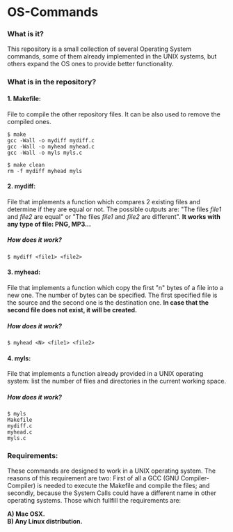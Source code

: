 # OS-Commands

### What is it?
This repository is a small collection of several Operating System commands, some of them already implemented in the UNIX systems, but others expand the OS ones to provide better functionality.

### What is in the repository?

#### 1. Makefile:
File to compile the other repository files. It can be also used to remove the compiled ones.
```shell
$ make
gcc -Wall -o mydiff mydiff.c 
gcc -Wall -o myhead myhead.c
gcc -Wall -o myls myls.c 
```

```shell
$ make clean 
rm -f mydiff myhead myls
```

#### 2. mydiff:
File that implements a function which compares 2 existing files and determine if they are equal or not. The possible outputs are: "The files <i>file1</i> and <i>file2</i> are equal" or "The files <i>file1</i> and <i>file2</i> are different". <b>It works with any type of file: PNG, MP3...</b>

##### How does it work?
```shell
$ mydiff <file1> <file2>
```

#### 3. myhead:
File that implements a function which copy the first "n" bytes of a file into a new one. The number of bytes can be specified. The first specified file is the source and the second one is the destination one. <b>In case that the second file does not exist, it will be created.</b>

##### How does it work?
```shell
$ myhead <N> <file1> <file2>
```

#### 4. myls:
File that implements a function already provided in a UNIX operating system: list the number of files and directories in the current working space.

##### How does it work?

```shell
$ myls
Makefile
mydiff.c
myhead.c
myls.c
```
### Requirements:
These commands are designed to work in a UNIX operating system. The reasons of this requirement are two: First of all a GCC (GNU Compiler-Compiler) is needed to execute the Makefile and compile the files; and secondly, because the System Calls could have a different name in other operating systems. Those which fullfill the requirements are:

<b>A) Mac OSX.</b><br>
<b>B) Any Linux distribution.</b>
